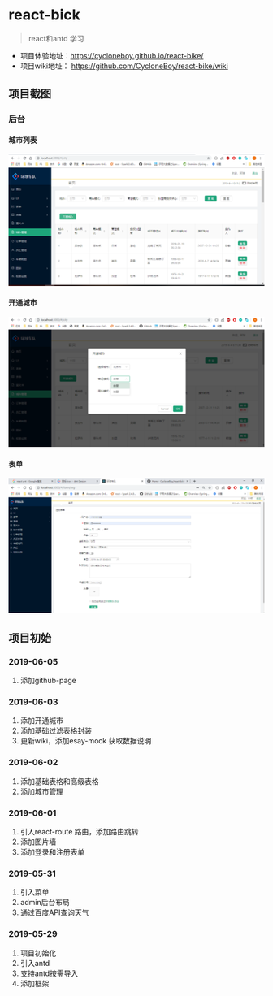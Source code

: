 # react-bick
> react和antd 学习
- 项目体验地址：https://cycloneboy.github.io/react-bike/
- 项目wiki地址： https://github.com/CycloneBoy/react-bike/wiki
## 项目截图
### 后台
#### 城市列表
![城市列表](https://github.com/CycloneBoy/react-bike/blob/master/public/wiki/%E5%9F%8E%E5%B8%82%E7%AE%A1%E7%90%86-2019-06-04_001107.png)
#### 开通城市
![开通城市](https://github.com/CycloneBoy/react-bike/blob/master/public/wiki/%E5%BC%80%E9%80%9A%E5%9F%8E%E5%B8%82-2019-06-04_001146.png)
#### 表单
![添加登录和注册表单](https://github.com/CycloneBoy/react-bike/blob/master/public/wiki/register-form-2019-06-01_230658.png)

## 项目初始
### 2019-06-05
1. 添加github-page

### 2019-06-03
1. 添加开通城市
2. 添加基础过滤表格封装
3. 更新wiki，添加esay-mock 获取数据说明

### 2019-06-02
1. 添加基础表格和高级表格
2. 添加城市管理

### 2019-06-01
1. 引入react-route 路由，添加路由跳转
2. 添加图片墙
3. 添加登录和注册表单

### 2019-05-31
1. 引入菜单
2. admin后台布局
3. 通过百度API查询天气

### 2019-05-29
1. 项目初始化
2. 引入antd
3. 支持antd按需导入
4. 添加框架
